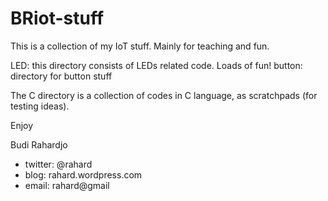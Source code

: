 # BRiot-stuff
This is a collection of my IoT stuff.
Mainly for teaching and fun.

LED: this directory consists of LEDs related code. Loads of fun!
button: directory for button stuff

The C directory is a collection of codes in C language,
as scratchpads (for testing ideas).

Enjoy

Budi Rahardjo

* twitter: @rahard
* blog: rahard.wordpress.com
* email: rahard@gmail
